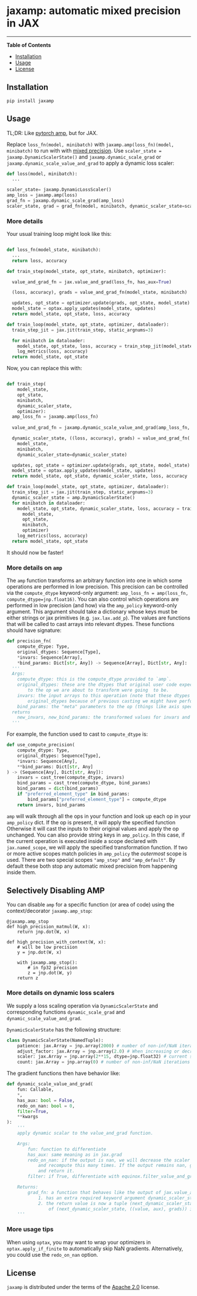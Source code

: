 # jaxamp: automatic mixed precision in JAX

-----

**Table of Contents**

- [Installation](#installation)
- [Usage](#usage)
- [License](#license)

## Installation

```console
pip install jaxamp
```

## Usage

TL;DR: Like [pytorch amp](https://pytorch.org/docs/stable/amp.html), but for JAX.

Replace `loss_fn(model, minibatch)` with `jaxamp.amp(loss_fn)(model, minibatch)` to run with with [mixed precision](https://docs.nvidia.com/deeplearning/performance/mixed-precision-training/index.html). Use `scaler_state = jaxamp.DynamicScalerState()` and `jaxamp.dynamic_scale_grad` or `jaxamp.dynamic_scale_value_and_grad` to apply a dynamic loss scaler:
```python
def loss(model, minibatch):
  ...

scaler_state= jaxamp.DynamicLossScaler()
amp_loss = jaxamp.amp(loss)
grad_fn = jaxamp.dynamic_scale_grad(amp_loss)
scaler_state, grad = grad_fn(model, minibatch, dynamic_scaler_state=scaler_state)
```



### More details
Your usual training loop might look like this:
```python

def loss_fn(model_state, minibatch):
  ...
  return loss, accuracy

def train_step(model_state, opt_state, minibatch, optimizer):

  value_and_grad_fn = jax.value_and_grad(loss_fn, has_aux=True)

  (loss, accuracy), grads = value_and_grad_fn(model_state, minibatch)

  updates, opt_state = optimizer.update(grads, opt_state, model_state)
  model_state = optax.apply_updates(model_state, updates)
  return model_state, opt_state, loss, accuracy

def train_loop(model_state, opt_state, optimizer, dataloader):
  train_step_jit = jax.jit(train_step, static_argnums=3)

  for minibatch in dataloader:
    model_state, opt_state, loss, accuracy = train_step_jit(model_state, opt_state, minibatch, optimizer)
    log_metrics(loss, accuracy)
  return model_state, opt_state
```


Now, you can replace this with:
```python

def train_step(
    model_state,
    opt_state,
    minibatch,
    dynamic_scaler_state,
    optimizer):
  amp_loss_fn = jaxamp.amp(loss_fn)
  
  value_and_grad_fn = jaxamp.dynamic_scale_value_and_grad(amp_loss_fn, has_aux=True)

  dynamic_scaler_state, ((loss, accuracy), grads) = value_and_grad_fn(
    model_state,
    minibatch,
    dynamic_scaler_state=dynamic_scaler_state)

  updates, opt_state = optimizer.update(grads, opt_state, model_state)
  model_state = optax.apply_updates(model_state, updates)
  return model_state, opt_state, dynamic_scaler_state, loss, accuracy

def train_loop(model_state, opt_state, optimizer, dataloader):
  train_step_jit = jax.jit(train_step, static_argnums=3)
  dynamic_scaler_state = amp.DynamicScalerState()
  for minibatch in dataloader:
    model_state, opt_state, dynamic_scaler_state, loss, accuracy = train_step_jit(
      model_state,
      opt_state,
      minibatch,
      optimizer)
    log_metrics(loss, accuracy)
  return model_state, opt_state
```

It should now be faster!

### More details on `amp`

The `amp` function transforms an arbitrary function into one in which some operations are performed in low precision. This precision can be controlled via the `compute_dtype` keyword-only argument:
`amp_loss_fn = amp(loss_fn, compute_dtype=jnp.float16)`. You can also control which operations are performed in low precision (and how) via the `amp_policy` keyword-only argument. This argument should
take a dictionary whose keys must be either strings or jax primitives (e.g. `jax.lax.add_p`). The values are functions that will be called to cast arrays into relevant dtypes. These functions should have signature:
```python
def precision_fn(
    compute_dtype: Type,
    original_dtypes: Sequence[Type],
    *invars: Sequence[Array],
    *bind_params: Dict[str, Any]) -> Sequence[Array], Dict[str, Any]:
  '''
  Args:
    compute_dtype: this is the compute_dtype provided to `amp`.
    original_dtypes: these are the dtypes that original user code expected the arguments
        to the op we are about to transform were going  to be.
    invars: the input arrays to this operation (note that these dtypes may not match
        original_dtypes because of previous casting we might have performed).
    bind_params: the "meta" parameters to the op (things like axis specifications).
  returns
    new_invars, new_bind_params: the transformed values for invars and bind_params.
  '''
```
For example, the function used to cast to `compute_dtype` is:
```python
def use_compute_precision(
    compute_dtype: Type,
    original_dtypes: Sequence[Type],
    *invars: Sequence[Any],
    **bind_params: Dict[str, Any]
) -> (Sequence[Any], Dict[str, Any]):
    invars = cast_tree(compute_dtype, invars)
    bind_params = cast_tree(compute_dtype, bind_params)
    bind_params = dict(bind_params)
    if "preferred_element_type" in bind_params:
        bind_params["preferred_element_type"] = compute_dtype
    return invars, bind_params
```

`amp` will walk through all the ops in your function and look up each op in your `amp_policy` dict. If the op is present, it will apply the specified function
Otherwise it  will cast the inputs to their original values and apply the op unchanged. You can also provide string keys in `amp_policy`. In this case, if the current operation
is executed inside a scope declared with `jax.named_scope`, we will apply the  specified transformation function. If two or more active scopes match policies in `amp_policy` the *outermost* scope is used. There are two special scopes `"amp_step"` and `"amp_default"`.
By default these both stop any automatic mixed precision from happening inside them.


## Selectively Disabling AMP

You can disable `amp` for a specific function (or area of code) using the context/decorator `jaxamp.amp_stop`:
```
@jaxamp.amp_stop
def high_precision_matmul(W, x):
    return jnp.dot(W, x)

def high_precision_with_context(W, x):
    # will be low precision
    y = jnp.dot(W, x)
    
    with jaxamp.amp_stop():
        # in fp32 precision
        z = jnp.dot(W, y)
    return z
```

### More details on dynamic loss scalers

We supply a loss scaling operation via `DynamicScalerState` and corresponding functions `dynamic_scale_grad` and `dynamic_scale_value_and_grad`.

`DynamicScalerState` has the following structure:
```python
class DynamicScalerState(NamedTuple):
    patience: jax.Array = jnp.array(2000) # number of non-inf/NaN iterations to wait before increasing the scaler
    adjust_factor: jax.Array = jnp.array(2.0) # When increasing or decreasing the scaler, multiply or divide by this factor.
    scaler: jax.Array = jnp.array(2**15, dtype=jnp.float32) # current scaler value
    count: jax.Array = jnp.array(0) # number of non-inf/NaN iterations since the scaler was last increased.
```

The gradient functions then have behavior like:
```python
def dynamic_scale_value_and_grad(
    fun: Callable,
    *,
    has_aux: bool = False,
    redo_on_nan: bool = 0,
    filter=True,
    **kwargs
):
    '''
    apply dynamic scalar to the value_and_grad function.

    Args:
        fun: function to differentiate
        has_aux: same meaning as in jax.grad
        redo_on_nan: if the output is nan, we will decrease the scaler
            and recompute this many times. If the output remains nan, give up
            and return it.
        filter: if True, differentiate with equinox.filter_value_and_grad, otherwise use jax.value_and_grad

    Returns:
        grad_fn: a function that behaves like the output of jax.value_and_grad except:
            1. has an extra required keyword argument dynamic_scaler_state
            2. the return value is now a tuple (next_dynamic_scaler_state, (value, grads))
                of (next_dynamic_scaler_state, ((value, aux), grads)) if has_aux=True
    '''
```

### More usage tips

When using `optax`, you may want to wrap your optimizers in `optax.apply_if_finite` to automatically skip NaN gradients. Alternatively, you could use the `redo_on_nan` option.

## License

`jaxamp` is distributed under the terms of the [Apache 2.0](https://spdx.org/licenses/Apache-2.0.html) license.
